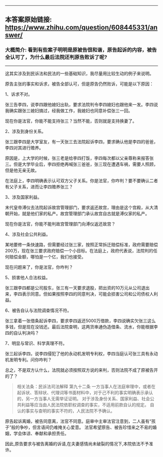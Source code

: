 ----------------------------------------
## 本答案原始链接: https://www.zhihu.com/question/608445331/answer/
### 大概简介: 看到有些案子明明是原被告很和谐，原告起诉的内容，被告全认可了，为什么最后法院还判原告败诉了呢?
----------------------------------------
这其实涉及到民诉法和民法的一些基础知识，我尽量用比较生动的例子来说明。

原告主张的事实和诉求，被告全部认可，但是原告仍然败诉，可能是以下原因：

1、诉求不对。

张三告李四，说李四跟他媳妇出轨，要求法院判令李四媳妇也跟他来一发。李四说我确实跟张三媳妇搞过，经我做工作，我媳妇也同意补偿张三一回。

现在你是法官，你能不能支持张三？当然不能，否则就是支持换妻了。

2、涉及到身份关系。

张三跟李四是大学室友，有一天张三去法院起诉李四，要求确认他是李四的爸爸，李四对其进行赡养。

原因是，上大学的时候，张三老是给李四打饭，李四每次都以父亲尊称来报答张三。但是大学毕业后，李四拒绝再喊张三爸爸，张三现在遭遇车祸，需要人照顾，但是他无亲无故。

在法庭上，李四明确表示认可双方父子关系。你是法官，你咋判？要不要确认二者有父子关系，进而让李四赡养张三？

3、涉及国家利益。

末代皇帝溥仪去法院起诉故宫管理部门，要求返还故宫，理由是这个宫殿，从大清朝开始，就是他们家的私产。故宫管理部门承认故宫自古就是溥仪家的私产。

现在你是法官，你能不能判故宫管理部门向溥仪返还故宫？

4、涉及社会公共利益。

某地要修一条快速路，但需要经过张三家，按照正常拆迁赔偿标准，政府需要赔偿200万，现在张三要求政府赔偿一个小目标。在法庭上，政府代表说，法院判的任何赔偿金额，哪怕是一个亿，我们也接受。

现在问题来了，你是法官，你咋判？

5、损害他人合法权益。

张三跟李四都是公司股东，张三有一天要求退股，把出资的10万元从公司退出来，李四表示同意。但如果按照李四的同意判决，可能会损害公司和公司债权人利益。

6、被告自认与法院调查情况不符。

张三拿着一张借条起诉李四，要求李四返还5000万借款，李四说确实欠张三这么多钱，但是现在没钱还。最后法院查明，这两货串通伪造借条、流水，你能根据李四的自认判决吗？

7、明显与常识、科学真理不符。

张三起诉李四，说李四侵犯了他的永动机发明专利权，李四当庭认可张三具有永动机发明专利。问你咋判？

总之，不是双方认什么，法院就必须按照双方说的来判，否则法院不成了原被告开的了？

> 相关法条：民诉法司法解释
> 第九十二条 一方当事人在法庭审理中，或者在起诉状、答辩状、代理词等书面材料中，对于己不利的事实明确表示承认的，另一方当事人无需举证证明。
> 对于涉及身份关系、国家利益、社会公共利益等应当由人民法院依职权调查的事实，不适用前款自认的规定。
> 自认的事实与查明的事实不符的，人民法院不予确认。

原告起诉离婚，被告同意离，法官不同意。庭审中主审法官注意到，二人虽有“孩子”般的争吵，但言语间仍难掩关心爱意。 法官希望原告、被告珍惜来之不易的婚姻，学会体谅、奉献和承担责任。

因此,原告要求与被告离婚的诉请,在夫妻感情尚未破裂的情况下,本院依法不予准许。